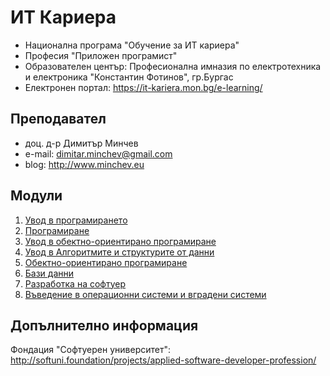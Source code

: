 # ИТ Кариера
- Национална програма "Обучение за ИТ кариера"
- Професия "Приложен програмист" 
- Образователен център: Професионална имназия по електротехника и електроника "Константин Фотинов", гр.Бургас  
- Електронен портал: https://it-kariera.mon.bg/e-learning/

## Преподавател
- доц. д-р Димитър Минчев
- e-mail: dimitar.minchev@gmail.com 
- blog: http://www.minchev.eu

## Модули
1. [Увод в програмирането](1.%20Introduction%20to%20Programming)
2. [Програмиране](2.%20Programming)
3. [Увод в обектно-ориентирано програмиране](3.%20Introduction%20to%20Object%20Oriented%20Programming)
4. [Увод в Алгоритмите и структурите от данни](4.%20Introduction%20to%20Algorithms%20and%20Data%20Structures)
5. [Обектно-ориентирано програмиране](5.%20Object%20Oriented%20Programming)
6. [Бази данни](6.%20Databases)
7. [Разработка на софтуер](7.%20Software%20Development)
8. [Въведение в операционни системи и вградени системи](8.%20OS%20and%20Embeded%20OS%20Intro)

## Допълнително информация
Фондация "Софтуерен университет": http://softuni.foundation/projects/applied-software-developer-profession/

